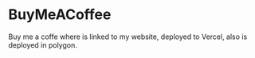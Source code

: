 # BuyMeACoffee
Buy me a coffe where is linked to my website, deployed to Vercel, also is deployed in polygon.
